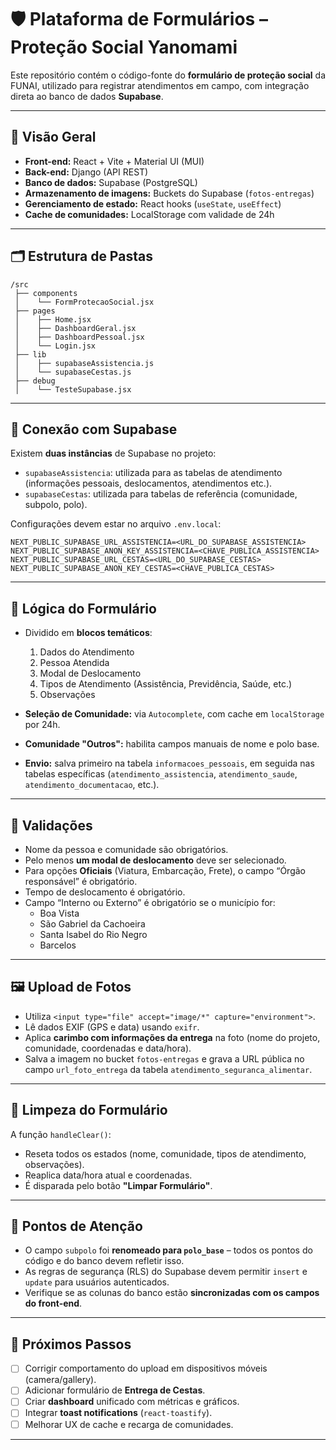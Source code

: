 
# 🛡️ Plataforma de Formulários – Proteção Social Yanomami

Este repositório contém o código-fonte do **formulário de proteção social** da FUNAI, utilizado para registrar atendimentos em campo, com integração direta ao banco de dados **Supabase**.

---

## 🧩 Visão Geral

- **Front-end:** React + Vite + Material UI (MUI)
- **Back-end:** Django (API REST)
- **Banco de dados:** Supabase (PostgreSQL)
- **Armazenamento de imagens:** Buckets do Supabase (`fotos-entregas`)
- **Gerenciamento de estado:** React hooks (`useState`, `useEffect`)
- **Cache de comunidades:** LocalStorage com validade de 24h

---

## 🗂️ Estrutura de Pastas

```
/src
 ├── components
 │    └── FormProtecaoSocial.jsx
 ├── pages
 │    ├── Home.jsx
 │    ├── DashboardGeral.jsx
 │    ├── DashboardPessoal.jsx
 │    └── Login.jsx
 ├── lib
 │    ├── supabaseAssistencia.js
 │    └── supabaseCestas.js
 ├── debug
 │    └── TesteSupabase.jsx
```

---

## 🔐 Conexão com Supabase

Existem **duas instâncias** de Supabase no projeto:

- `supabaseAssistencia`: utilizada para as tabelas de atendimento (informações pessoais, deslocamentos, atendimentos etc.).
- `supabaseCestas`: utilizada para tabelas de referência (comunidade, subpolo, polo).

Configurações devem estar no arquivo `.env.local`:

```env
NEXT_PUBLIC_SUPABASE_URL_ASSISTENCIA=<URL_DO_SUPABASE_ASSISTENCIA>
NEXT_PUBLIC_SUPABASE_ANON_KEY_ASSISTENCIA=<CHAVE_PUBLICA_ASSISTENCIA>
NEXT_PUBLIC_SUPABASE_URL_CESTAS=<URL_DO_SUPABASE_CESTAS>
NEXT_PUBLIC_SUPABASE_ANON_KEY_CESTAS=<CHAVE_PUBLICA_CESTAS>
```

---

## 🧠 Lógica do Formulário

- Dividido em **blocos temáticos**:
  1. Dados do Atendimento
  2. Pessoa Atendida
  3. Modal de Deslocamento
  4. Tipos de Atendimento (Assistência, Previdência, Saúde, etc.)
  5. Observações

- **Seleção de Comunidade:** via `Autocomplete`, com cache em `localStorage` por 24h.
- **Comunidade "Outros":** habilita campos manuais de nome e polo base.
- **Envio:** salva primeiro na tabela `informacoes_pessoais`, em seguida nas tabelas específicas (`atendimento_assistencia`, `atendimento_saude`, `atendimento_documentacao`, etc.).

---

## 🧪 Validações

- Nome da pessoa e comunidade são obrigatórios.
- Pelo menos **um modal de deslocamento** deve ser selecionado.
- Para opções **Oficiais** (Viatura, Embarcação, Frete), o campo “Órgão responsável” é obrigatório.
- Tempo de deslocamento é obrigatório.
- Campo “Interno ou Externo” é obrigatório se o município for:
  - Boa Vista
  - São Gabriel da Cachoeira
  - Santa Isabel do Rio Negro
  - Barcelos

---

## 🖼️ Upload de Fotos

- Utiliza `<input type="file" accept="image/*" capture="environment">`.
- Lê dados EXIF (GPS e data) usando `exifr`.
- Aplica **carimbo com informações da entrega** na foto (nome do projeto, comunidade, coordenadas e data/hora).
- Salva a imagem no bucket `fotos-entregas` e grava a URL pública no campo `url_foto_entrega` da tabela `atendimento_seguranca_alimentar`.

---

## 🧼 Limpeza do Formulário

A função `handleClear()`:

- Reseta todos os estados (nome, comunidade, tipos de atendimento, observações).
- Reaplica data/hora atual e coordenadas.
- É disparada pelo botão **"Limpar Formulário"**.

---

## 🚨 Pontos de Atenção

- O campo `subpolo` foi **renomeado para `polo_base`** – todos os pontos do código e do banco devem refletir isso.
- As regras de segurança (RLS) do Supabase devem permitir `insert` e `update` para usuários autenticados.
- Verifique se as colunas do banco estão **sincronizadas com os campos do front-end**.

---

## 🚀 Próximos Passos

- [ ] Corrigir comportamento do upload em dispositivos móveis (camera/gallery).
- [ ] Adicionar formulário de **Entrega de Cestas**.
- [ ] Criar **dashboard** unificado com métricas e gráficos.
- [ ] Integrar **toast notifications** (`react-toastify`).
- [ ] Melhorar UX de cache e recarga de comunidades.

---
